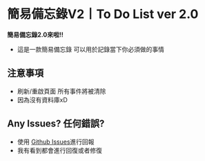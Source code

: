 # **簡易備忘錄V2丨To Do List ver 2.0**
**簡易備忘錄2.0來啦!!**

+ 這是一款簡易備忘錄
  可以用於記錄當下你必須做的事情

## 注意事項
+ 刷新/重啟頁面 所有事件將被清除
+ 因為沒有資料庫xD 

## Any Issues? 任何錯誤?
+ 使用 [Github Issues](https://github.com/YuDong-0222/todolistv2/issues)進行回報
+ 我有看到都會進行回復或者修復
